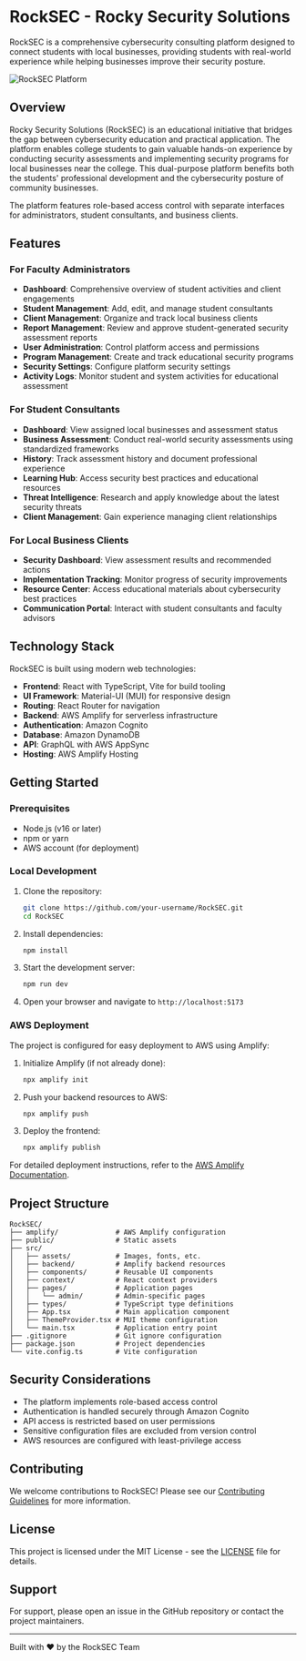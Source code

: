 # RockSEC - Rocky Security Solutions

RockSEC is a comprehensive cybersecurity consulting platform designed to connect students with local businesses, providing students with real-world experience while helping businesses improve their security posture.

![RockSEC Platform](https://via.placeholder.com/800x400?text=RockSEC+Platform)

## Overview

Rocky Security Solutions (RockSEC) is an educational initiative that bridges the gap between cybersecurity education and practical application. The platform enables college students to gain valuable hands-on experience by conducting security assessments and implementing security programs for local businesses near the college. This dual-purpose platform benefits both the students' professional development and the cybersecurity posture of community businesses.

The platform features role-based access control with separate interfaces for administrators, student consultants, and business clients.

## Features

### For Faculty Administrators
- **Dashboard**: Comprehensive overview of student activities and client engagements
- **Student Management**: Add, edit, and manage student consultants
- **Client Management**: Organize and track local business clients
- **Report Management**: Review and approve student-generated security assessment reports
- **User Administration**: Control platform access and permissions
- **Program Management**: Create and track educational security programs
- **Security Settings**: Configure platform security settings
- **Activity Logs**: Monitor student and system activities for educational assessment

### For Student Consultants
- **Dashboard**: View assigned local businesses and assessment status
- **Business Assessment**: Conduct real-world security assessments using standardized frameworks
- **History**: Track assessment history and document professional experience
- **Learning Hub**: Access security best practices and educational resources
- **Threat Intelligence**: Research and apply knowledge about the latest security threats
- **Client Management**: Gain experience managing client relationships

### For Local Business Clients
- **Security Dashboard**: View assessment results and recommended actions
- **Implementation Tracking**: Monitor progress of security improvements
- **Resource Center**: Access educational materials about cybersecurity best practices
- **Communication Portal**: Interact with student consultants and faculty advisors

## Technology Stack

RockSEC is built using modern web technologies:

- **Frontend**: React with TypeScript, Vite for build tooling
- **UI Framework**: Material-UI (MUI) for responsive design
- **Routing**: React Router for navigation
- **Backend**: AWS Amplify for serverless infrastructure
- **Authentication**: Amazon Cognito
- **Database**: Amazon DynamoDB
- **API**: GraphQL with AWS AppSync
- **Hosting**: AWS Amplify Hosting

## Getting Started

### Prerequisites
- Node.js (v16 or later)
- npm or yarn
- AWS account (for deployment)

### Local Development

1. Clone the repository:
   ```bash
   git clone https://github.com/your-username/RockSEC.git
   cd RockSEC
   ```

2. Install dependencies:
   ```bash
   npm install
   ```

3. Start the development server:
   ```bash
   npm run dev
   ```

4. Open your browser and navigate to `http://localhost:5173`

### AWS Deployment

The project is configured for easy deployment to AWS using Amplify:

1. Initialize Amplify (if not already done):
   ```bash
   npx amplify init
   ```

2. Push your backend resources to AWS:
   ```bash
   npx amplify push
   ```

3. Deploy the frontend:
   ```bash
   npx amplify publish
   ```

For detailed deployment instructions, refer to the [AWS Amplify Documentation](https://docs.amplify.aws/).

## Project Structure

```
RockSEC/
├── amplify/              # AWS Amplify configuration
├── public/               # Static assets
├── src/
│   ├── assets/           # Images, fonts, etc.
│   ├── backend/          # Amplify backend resources
│   ├── components/       # Reusable UI components
│   ├── context/          # React context providers
│   ├── pages/            # Application pages
│   │   └── admin/        # Admin-specific pages
│   ├── types/            # TypeScript type definitions
│   ├── App.tsx           # Main application component
│   ├── ThemeProvider.tsx # MUI theme configuration
│   └── main.tsx          # Application entry point
├── .gitignore            # Git ignore configuration
├── package.json          # Project dependencies
└── vite.config.ts        # Vite configuration
```

## Security Considerations

- The platform implements role-based access control
- Authentication is handled securely through Amazon Cognito
- API access is restricted based on user permissions
- Sensitive configuration files are excluded from version control
- AWS resources are configured with least-privilege access

## Contributing

We welcome contributions to RockSEC! Please see our [Contributing Guidelines](CONTRIBUTING.md) for more information.

## License

This project is licensed under the MIT License - see the [LICENSE](LICENSE) file for details.

## Support

For support, please open an issue in the GitHub repository or contact the project maintainers.

---

Built with ❤️ by the RockSEC Team
